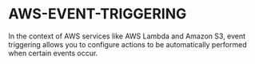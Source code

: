 # AWS-EVENT-TRIGGERING
In the context of AWS services like AWS Lambda and Amazon S3, event triggering allows you to configure actions to be automatically performed when certain events occur.
